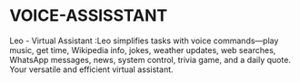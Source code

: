 # VOICE-ASSISSTANT
Leo - Virtual Assistant  :Leo simplifies tasks with voice commands—play music, get time, Wikipedia info, jokes, weather updates, web searches, WhatsApp messages, news, system control, trivia game, and a daily quote. Your versatile and efficient virtual assistant.
